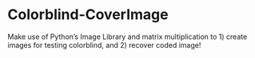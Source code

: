 # Colorblind-CoverImage
Make use of Python’s Image Library and matrix multiplication to 1) create images for testing colorblind, and 2) recover coded image!
